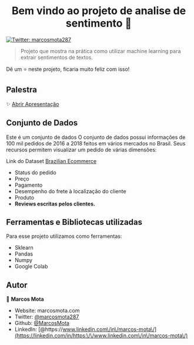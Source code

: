 <h1 align="center">Bem vindo ao projeto de analise de sentimento 👋</h1>
<p>
  <a href="https://twitter.com/marcosmota287" target="_blank">
    <img alt="Twitter: marcosmota287" src="https://img.shields.io/twitter/follow/marcosmota287.svg?style=social" />
  </a>
</p>

> Projeto que mostra na prática como utilizar machine learning para extrair sentimentos de textos.

Dê um ⭐️ neste projeto, ficaria muito feliz com isso!

## Palestra
✨ [Abrir Apresentação](https://github.com/MarcosMota/AnaliseDeSentimento/raw/master/apresentacao.pdf)

## Conjunto de Dados
Este é um conjunto de dados O conjunto de dados possui informações de 100 mil pedidos de 2016 a 2018 feitos em vários mercados no Brasil. Seus recursos permitem visualizar um pedido de várias dimensões:

Link do Dataset [Brazilian Ecommerce](https://www.kaggle.com/olistbr/brazilian-ecommerce)

- Status do pedido
- Preço
- Pagamento
- Desempenho do frete à localização do cliente
- Produto
- **Reviews escritas pelos clientes.**

## Ferramentas e Bibliotecas utilizadas
Para esse projeto utilizamos como ferramentas:

- Sklearn
- Pandas
- Numpy
- Google Colab

## Autor

👤 **Marcos Mota**

* Website: marcosmota.com
* Twitter: [@marcosmota287](https://twitter.com/marcosmota287)
* Github: [@MarcosMota](https://github.com/MarcosMota)
* LinkedIn: [@https:\/\/www.linkedin.com\/in\/marcos-mota\/](https://linkedin.com/in/https:\/\/www.linkedin.com\/in\/marcos-mota\/)



